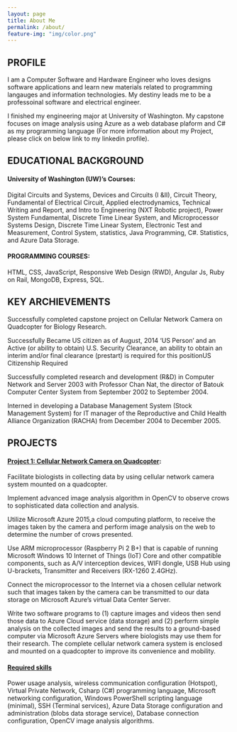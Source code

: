 ```yaml
---
layout: page
title: About Me
permalink: /about/
feature-img: "img/color.png"
---
```


## PROFILE


I am a Computer Software and Hardware Engineer who loves designs software applications and learn new materials related to programming langauges and information technologies. My destiny leads me to be a professoinal software and electrical engineer.

 I finished my engineering major at University of Washington. My capstone focuses on image analysis using Azure as a web database plaform and C# as my programming language (For more information about my Project, please click on below link to my linkedin profile). 

 
## EDUCATIONAL BACKGROUND

#### University of Washington (UW)’s Courses:
Digital Circuits and Systems, Devices and Circuits (I &II), Circuit Theory, Fundamental of Electrical Circuit, Applied electrodynamics, Technical Writing and Report, and Intro to Engineering (NXT Robotic project), Power System Fundamental, Discrete Time Linear System, and Microprocessor Systems Design, Discrete Time Linear System, Electronic Test and Measurement, Control System, statistics, Java Programming, C#. Statistics, and Azure Data Storage.


#### PROGRAMMING COURSES:
HTML, CSS, JavaScript, Responsive Web Design (RWD), Angular Js, Ruby on Rail, MongoDB, Express, SQL.


## KEY ARCHIEVEMENTS
Successfully completed capstone project on Cellular Network Camera on Quadcopter for Biology Research.

Successfully Became US citizen as of August, 2014 ‘US Person’ and an Active (or ability to obtain) U.S. Security Clearance, an ability to obtain an interim and/or final clearance (prestart) is required for this positionUS Citizenship Required

Successfully completed research and development (R&D) in Computer Network
and Server 2003 with Professor Chan Nat, the director of Batouk Computer Center System from September 2002 to September 2004.

Interned in developing a Database Management System (Stock Management System) for IT manager of the Reproductive and Child Health Alliance Organization (RACHA) from December 2004 to December 2005. 

## PROJECTS

#### [Project 1: Cellular Network Camera on Quadcopter](https://docs.google.com/presentation/d/1iartC-oyx5ahPNwFAe69rH_CUxEy6pl5FLfyS1xotWs/edit?usp=sharing"):

Facilitate biologists in collecting data by using cellular network camera system mounted on a quadcopter. 

Implement advanced image analysis algorithm in OpenCV to observe crows to sophisticated data collection and analysis.  

Utilize  Microsoft  Azure  2015,a  cloud  computing  platform,  to  receive  the  images  taken  by  the  camera  and  perform  image analysis on the web to determine the number of crows presented.  

Use  ARM  microprocessor  (Raspberry  Pi  2  B+)  that  is  capable  of  running  Microsoft  Windows  10  Internet  of  Things  (IoT) Core  and  other  compatible  components,  such  as  A/V  interception  devices,  WIFI  dongle,  USB  Hub  using  U-brackets, Transmitter and Receivers (RX-1260 2.4GHz).  

Connect  the  microprocessor  to  the  Internet  via  a  chosen  cellular  network  such  that  images  taken  by  the  camera  can  be transmitted to our data storage on Microsoft Azure’s virtual Data Center Server.  

Write two software programs to (1) capture images and videos then send those data to Azure Cloud service (data storage) and (2)  perform  simple  analysis  on  the  collected  images  and  send  the  results  to  a  ground-based  computer  via  Microsoft  Azure Servers  where  biologists  may  use  them  for  their  research.  The  complete  cellular  network  camera  system  is  enclosed  and mounted on a quadcopter to improve its convenience and mobility.

#### [Required  skills]()

 Power  usage  analysis,  wireless  communication  configuration  (Hotspot),  Virtual  Private  Network,  Csharp (C#)   programming   language,  Microsoft  networking   configuration,   Windows   PowerShell scripting  language (minimal),  SSH  (Terminal  services),  Azure  Data  Storage  configuration  and  administration  (blobs  data  storage service), Database connection configuration, OpenCV image analysis algorithms. 
 

